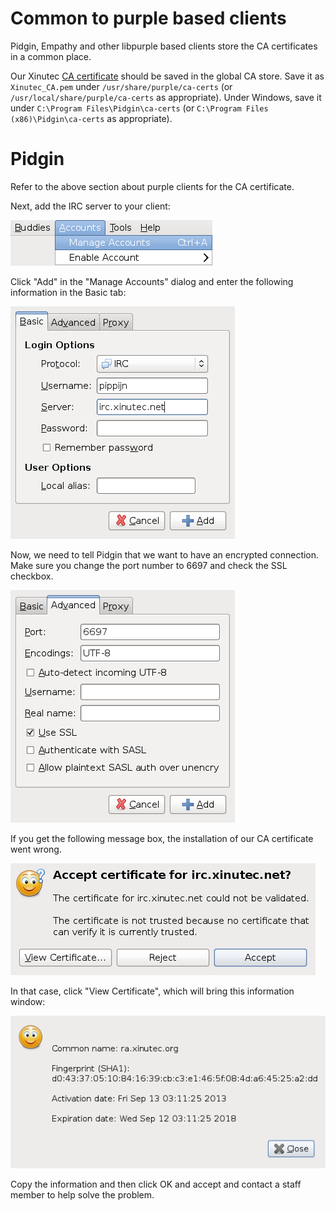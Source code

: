 Common to purple based clients
==============================

Pidgin, Empathy and other libpurple based clients store the CA certificates in
a common place.

Our Xinutec [CA certificate](../ca.crt) should be saved in the global CA store.
Save it as `Xinutec_CA.pem` under `/usr/share/purple/ca-certs` (or
`/usr/local/share/purple/ca-certs` as appropriate). Under Windows, save it
under `C:\Program Files\Pidgin\ca-certs` (or `C:\Program Files
(x86)\Pidgin\ca-certs` as appropriate).

Pidgin
======

Refer to the above section about purple clients for the CA certificate.

Next, add the IRC server to your client:

![Manage Accounts](pidgin_img/step1.png)

Click "Add" in the "Manage Accounts" dialog and enter the following
information in the Basic tab:

![Add Account](pidgin_img/step2.png)

Now, we need to tell Pidgin that we want to have an encrypted connection. Make
sure you change the port number to 6697 and check the SSL checkbox.

![SSL Settings](pidgin_img/step3.png)

If you get the following message box, the installation of our CA certificate
went wrong.

![Invalid Certificate](pidgin_img/step4.png)

In that case, click "View Certificate", which will bring this information
window:

![Invalid Certificate](pidgin_img/step5.png)

Copy the information and then click OK and accept and contact a staff member
to help solve the problem.
